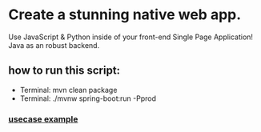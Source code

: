# Create a stunning native web app.

Use JavaScript & Python inside of your front-end Single Page Application!
Java as an robust backend.

## how to run this script:

- Terminal: mvn clean package
- Terminal: ./mvnw spring-boot:run -Pprod

### [usecase example](https://github.com/PatrykSitko/java-react-template-usecase-example)
